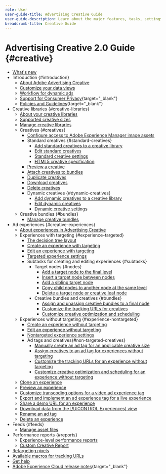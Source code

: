 ```yaml
---
role: User
user-guide-title: Advertising Creative Guide
user-guide-description: Learn about the major features, tasks, settings, and other resources required to use Advertising Creative.
breadcrumb-title: Creative Guide
---
```


# Advertising Creative 2.0 Guide {#creative}

+ [What's new](/help/creative/home.md)
+ Introduction {#introduction}
  + [About Adobe Advertising Creative](/help/creative/introduction/creative-about.md)
  + [Customize your data views](/help/creative/introduction/customize-data-views.md)
  + [Workflow for dynamic ads](/help/creative/introduction/workflow-dynamic-ads.md)
  + [Support for Consumer Privacy](https://experienceleague.adobe.com/docs/advertising/privacy/home.html){target="_blank"}<!-- This is a duplicate link to this file, so using an absolute link here instead of a relative link. Github doesn't allow duplicate links via relative links. -->
  + [Policies and Guidelines](https://experienceleague.adobe.com/docs/advertising/privacy/home.html){target="_blank"}<!-- This is a duplicate link to this file, so using an absolute link here instead of a relative link. Github doesn't allow duplicate links via relative links. -->
+ Creative libraries {#creative-libraries}
  + [About your creative libraries](/help/creative/creative-libraries/creative-libraries-about.md)
  + [Supported creative sizes](/help/creative/creative-libraries/creative-sizes.md)
  + [Manage creative libraries](/help/creative/creative-libraries/creative-library-manage.md)
  + Creatives {#creatives}
    + [Configure access to Adobe Experience Manager image assets](/help/creative/creative-libraries/aem-assets-configure.md)
    + Standard creatives {#standard-creatives}
      + [Add standard creatives to a creative library](/help/creative/creative-libraries/creative-add-standard.md)
      + [Edit standard creatives](/help/creative/creative-libraries/creative-edit-standard.md)
      + [Standard creative settings](/help/creative/creative-libraries/creative-settings-standard.md)
      + [HTML5 creative specification](/help/creative/creative-libraries/html5-creative-specification.md)
    + [Preview a creative](/help/creative/creative-libraries/creative-preview.md)
    + [Attach creatives to bundles](/help/creative/creative-libraries/creative-attach-detach-bundles.md)
    + [Duplicate creatives](/help/creative/creative-libraries/creative-duplicate.md)
    + [Download creatives](/help/creative/creative-libraries/creative-download.md)
    + [Delete creatives](/help/creative/creative-libraries/creative-delete.md)
    + Dynamic creatives {#dynamic-creatives}
      + [Add dynamic creatives to a creative library](/help/creative/creative-libraries/creative-add-dynamic.md)
      + [Edit dynamic creatives](/help/creative/creative-libraries/creative-edit-dynamic.md)
      + [Dynamic creative settings](/help/creative/creative-libraries/creative-settings-dynamic.md)
  + Creative bundles {#bundles}
    + [Manage creative bundles](/help/creative/creative-libraries/bundle-manage.md)
+ Ad experiences {#creative-experiences}
  + [About experiences in Advertising Creative](/help/creative/experiences/experience-about.md)
  + Experiences with targeting {#experience-targeted}
    + [The decision tree layout](/help/creative/experiences/experience-decision-tree.md)
    + [Create an experience with targeting](/help/creative/experiences/experience-create-targeting.md)
    + [Edit an experience with targeting](/help/creative/experiences/experience-edit-targeting.md)
    + [Targeted experience settings](/help/creative/experiences/experience-settings-targeting.md)
    + Subtasks for creating and editing experiences {#subtasks}
      + Target nodes {#nodes}
        + [Add a target node to the final level](/help/creative/experiences/experience-target-node-add-final.md)
        + [Insert a target node between nodes](/help/creative/experiences/experience-target-node-add-inner.md)
        + [Add a sibling target node](/help/creative/experiences/experience-target-node-add-sibling.md)
        + [Copy child nodes to another node at the same level](/help/creative/experiences/experience-target-node-copy.md)
        + [Delete a target node or creative leaf node](/help/creative/experiences/experience-target-node-delete.md)
      + Creative bundles and creatives {#bundles}
        + [Assign and unassign creative bundles to a final node](/help/creative/experiences/experience-assign-creative-bundles.md)
        + [Customize the tracking URLs for creatives](/help/creative/experiences/experience-tracking-urls-targeting.md)
        + [Customize creative optimization and scheduling](/help/creative/experiences/experience-optimization-scheduling-targeting.md)
  + Experiences without targeting {#experience-nontargeted}
    + [Create an experience without targeting](/help/creative/experiences/experience-create-no-targeting.md)
    + [Edit an experience without targeting](/help/creative/experiences/experience-edit-no-targeting.md)
    + [Nontargeted experience settings](/help/creative/experiences/experience-settings-no-targeting.md)
    + Ad tags and creatives{#non-targeted-creatives}
      + [Manually create an ad tag for an applicable creative size](/help/creative/experiences/experience-tag-create-manually.md)
      + [Assign creatives to an ad tag for experiences without targeting](/help/creative/experiences/experience-tag-assign-creatives.md)
      + [Customize the tracking URLs for an experience without targeting](/help/creative/experiences/experience-tracking-urls-no-targeting.md)
      + [Customize creative optimization and scheduling for an experience without targeting](/help/creative/experiences/experience-optimization-scheduling-no-targeting.md)
  + [Clone an experience](/help/creative/experiences/experience-clone.md)
  + [Preview an experience](/help/creative/experiences/experience-preview.md)
  + [Customize transcoding options for a video ad experience tag](/help/creative/experiences/experience-tag-video-transcoding.md)
  + [Export and implement an ad experience tag for a live experience](/help/creative/experiences/experience-tag-export.md)
  + [Share a demo URL for an experience](/help/creative/experiences/experience-share-demo-url.md)
  + [Download data from the [!UICONTROL Experiences] view](/help/creative/experiences/experience-download-view.md)
  + [Rename an ad tag](/help/creative/experiences/experience-tag-rename.md)
  + [Delete an experience](/help/creative/experiences/experience-delete.md)
+ Feeds {#feeds}
  + [Manage asset files](/help/creative/feeds/asset-manage.md)
+ Performance reports {#reports}
  + [Experience-level performance reports](/help/creative/experiences/experience-performance-details.md)
  + [Custom Creative Report](/help/creative/report-custom-creative.md)
+ [Retargeting pixels](/help/creative/pixels/retargeting-pixel-manage.md)
+ [Available macros for tracking URLs](/help/creative/creative-macros.md)
+ [Get help](/help/creative/get-help.md)
+ [Adobe Experience Cloud release notes](https://experienceleague.adobe.com/docs/release-notes/experience-cloud/current.html){target="_blank"}
